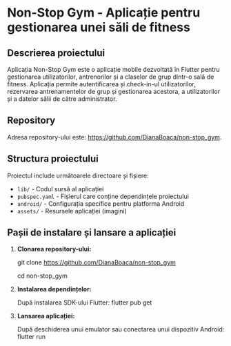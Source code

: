 # Non-Stop Gym - Aplicație pentru gestionarea unei săli de fitness

## Descrierea proiectului

Aplicația Non-Stop Gym este o aplicație mobile dezvoltată în Flutter pentru gestionarea utilizatorilor, antrenorilor și a claselor de grup dintr-o sală de fitness. Aplicația permite autentificarea și check-in-ul utilizatorilor, rezervarea antrenamentelor de grup și gestionarea acestora, a utilizatorilor și a datelor sălii de către administrator.

## Repository

Adresa repository-ului este: https://github.com/DianaBoaca/non-stop_gym.

## Structura proiectului

Proiectul include următoarele directoare și fișiere:

- `lib/` - Codul sursă al aplicației
- `pubspec.yaml` - Fișierul care conține dependințele proiectului
- `android/` - Configurația specifice pentru platforma Android
- `assets/` - Resursele aplicației (imagini)

## Pașii de instalare și lansare a aplicației

1. **Clonarea repository-ului:**
   
   git clone https://github.com/DianaBoaca/non-stop_gym
   
   cd non-stop_gym
2. **Instalarea dependințelor:**
   
   După instalarea SDK-ului Flutter:
   flutter pub get
3. **Lansarea aplicației:**
   
   După deschiderea unui emulator sau conectarea unui dispozitiv Android:
   flutter run
